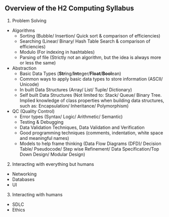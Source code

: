 ## Overview of the H2 Computing Syllabus

1. Problem Solving

- Algorithms
  - Sorting (Bubble/ Insertion/ Quick sort & comparison of efficiencies)
  - Searching (Linear/ Binary/ Hash Table Search & comparison of efficiencies)
  - Modulo (For indexing in hashtables)
  - Parsing of file (Strictly not an algorithm, but the idea is always more or less the same)
- Abstraction
  - Basic Data Types (**Str**ing/**Int**eger/**Float**/**Bool**ean)
  - Common ways to apply basic data types to store information (ASCII/ Unicode)
  - In built Data Structures (Array/ List/ Tuple/ Dictionary)
  - Self built Data Structures (Not limited to: Stack/ Queue/ Binary Tree. Implied knowledge of class properties when building data structures, such as: Encapsulation/ Inheritance/ Polymorphism)
- QC (Quality Control)
  - Error types (Syntax/ Logic/ Arithmetic/ Semantic)
  - Testing & Debugging
  - Data Validation Techniques, Data Validation and Verification
  - Good programming techniques (comments, indentation, white space and meaningful names)
  - Models to help frame thinking (Data Flow Diagrams (DFD)/ Decision Table/ Pseudocode/ Step wise Refinement/ Data Specification/Top Down Design/ Modular Design)

2. Interacting with everything but humans

- Networking
- Databases
- UI

3. Interacting with humans

- SDLC
- Ethics
